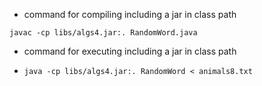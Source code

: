 - command for compiling including a jar in class path

`javac -cp libs/algs4.jar:. RandomWord.java`

- command for executing including a jar in class path

- `java -cp libs/algs4.jar:. RandomWord < animals8.txt`